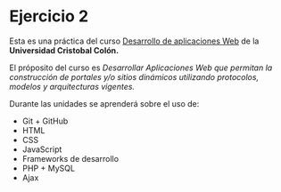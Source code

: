 # Ejercicio 2
Esta es una práctica del curso [Desarrollo de aplicaciones Web](https://av-exactas.ucc.mx/course/view.php?id=170) de la **Universidad Cristobal Colón.**

El próposito del curso es _Desarrollar Aplicaciones Web que permitan la construcción de portales y/o sitios dinámicos utilizando protocolos, modelos y arquitecturas vigentes._

Durante las unidades se aprenderá sobre el uso de:

* Git + GitHub
* HTML
* CSS
* JavaScript
* Frameworks de desarrollo
* PHP + MySQL
* Ajax

